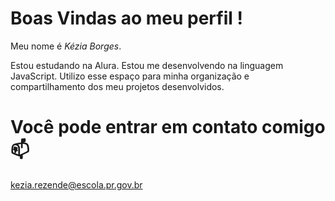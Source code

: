 # Boas Vindas ao meu perfil !

Meu nome é *Kézia Borges*.

Estou estudando na Alura.
Estou me desenvolvendo na linguagem JavaScript.
Utilizo esse espaço para minha organização e compartilhamento dos meu projetos desenvolvidos.

# Você pode entrar em contato comigo 📫

kezia.rezende@escola.pr.gov.br
